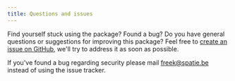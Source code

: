 ```yaml
---
title: Questions and issues
---
```


Find yourself stuck using the package? Found a bug? Do you have general questions or suggestions for improving this package? Feel free to [create an issue on GitHub](https://github.com/spatie/laravel-html/issues), we'll try to address it as soon as possible.

If you've found a bug regarding security please mail [freek@spatie.be](mailto:freek@spatie.be) instead of using the issue tracker.